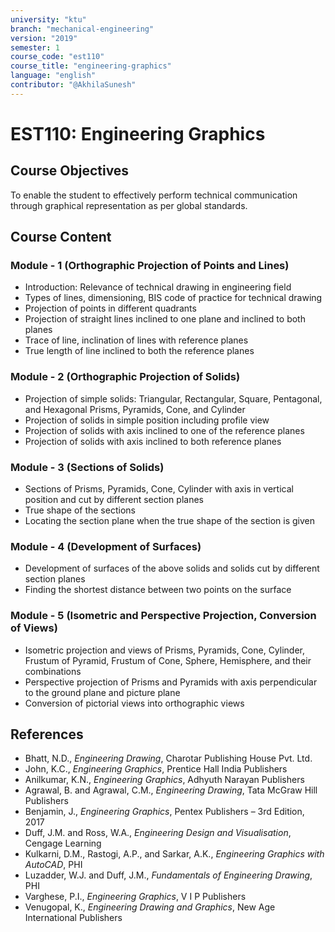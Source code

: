```yaml
---
university: "ktu"
branch: "mechanical-engineering"
version: "2019"
semester: 1
course_code: "est110"
course_title: "engineering-graphics"
language: "english"
contributor: "@AkhilaSunesh"
---
```


# EST110: Engineering Graphics

## Course Objectives

To enable the student to effectively perform technical communication through graphical representation as per global standards.

## Course Content

### Module - 1 (Orthographic Projection of Points and Lines)
* Introduction: Relevance of technical drawing in engineering field  
* Types of lines, dimensioning, BIS code of practice for technical drawing  
* Projection of points in different quadrants  
* Projection of straight lines inclined to one plane and inclined to both planes  
* Trace of line, inclination of lines with reference planes  
* True length of line inclined to both the reference planes  

### Module - 2 (Orthographic Projection of Solids)
* Projection of simple solids: Triangular, Rectangular, Square, Pentagonal, and Hexagonal Prisms, Pyramids, Cone, and Cylinder  
* Projection of solids in simple position including profile view  
* Projection of solids with axis inclined to one of the reference planes  
* Projection of solids with axis inclined to both reference planes  

### Module - 3 (Sections of Solids)
* Sections of Prisms, Pyramids, Cone, Cylinder with axis in vertical position and cut by different section planes  
* True shape of the sections  
* Locating the section plane when the true shape of the section is given  

### Module - 4 (Development of Surfaces)
* Development of surfaces of the above solids and solids cut by different section planes  
* Finding the shortest distance between two points on the surface  

### Module - 5 (Isometric and Perspective Projection, Conversion of Views)
* Isometric projection and views of Prisms, Pyramids, Cone, Cylinder, Frustum of Pyramid, Frustum of Cone, Sphere, Hemisphere, and their combinations  
* Perspective projection of Prisms and Pyramids with axis perpendicular to the ground plane and picture plane  
* Conversion of pictorial views into orthographic views  

## References

* Bhatt, N.D., *Engineering Drawing*, Charotar Publishing House Pvt. Ltd.  
* John, K.C., *Engineering Graphics*, Prentice Hall India Publishers  
* Anilkumar, K.N., *Engineering Graphics*, Adhyuth Narayan Publishers  
* Agrawal, B. and Agrawal, C.M., *Engineering Drawing*, Tata McGraw Hill Publishers  
* Benjamin, J., *Engineering Graphics*, Pentex Publishers – 3rd Edition, 2017  
* Duff, J.M. and Ross, W.A., *Engineering Design and Visualisation*, Cengage Learning  
* Kulkarni, D.M., Rastogi, A.P., and Sarkar, A.K., *Engineering Graphics with AutoCAD*, PHI  
* Luzadder, W.J. and Duff, J.M., *Fundamentals of Engineering Drawing*, PHI  
* Varghese, P.I., *Engineering Graphics*, V I P Publishers  
* Venugopal, K., *Engineering Drawing and Graphics*, New Age International Publishers
